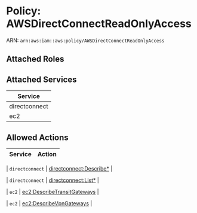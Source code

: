 # Policy: AWSDirectConnectReadOnlyAccess

ARN: `arn:aws:iam::aws:policy/AWSDirectConnectReadOnlyAccess`

## Attached Roles

## Attached Services

| Service |
|---------|
| directconnect |
| ec2 |

## Allowed Actions

| Service | Action |
|:-------:|--------|

| `directconnect` | [directconnect:Describe*](../actions.md#directconnect:describeall) |

| `directconnect` | [directconnect:List*](../actions.md#directconnect:listall) |

| `ec2` | [ec2:DescribeTransitGateways](../actions.md#ec2:describetransitgateways) |

| `ec2` | [ec2:DescribeVpnGateways](../actions.md#ec2:describevpngateways) |
